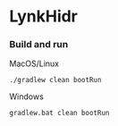 # LynkHidr
### Build and run

MacOS/Linux
```
./gradlew clean bootRun
```
Windows
```
gradlew.bat clean bootRun
```